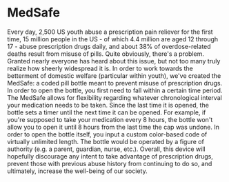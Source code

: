 # MedSafe
Every day, 2,500 US youth abuse a prescription pain reliever for the first time, 15 million people in the US - of which 4.4 million are aged 12 through 17 - abuse prescription drugs daily, and about 38% of overdose-related deaths result from misuse of pills.  Quite obviously, there's a problem.  Granted nearly everyone has heard about this issue, but not too many truly realize how sheerly widespread it is.  In order to work towards the betterment of domestic welfare (particular within youth), we've created the MedSafe: a coded pill bottle meant to prevent misuse of prescription drugs.  In order to open the bottle, you first need to fall within a certain time period.  The MedSafe allows for flexibility regarding whatever chronological interval your medication needs to be taken.  Since the last time it is opened, the bottle sets a timer until the next time it can be opened.  For example, if you're supposed to take your medication every 8 hours, the bottle won't allow you to open it until 8 hours from the last time the cap was undone.  In order to open the bottle itself, you input a custom color-based code of virtually unlimited length.  The bottle would be operated by a figure of authority (e.g. a parent, guardian, nurse, etc.).  Overall, this device will hopefully discourage any intent to take advantage of prescription drugs, prevent those with previous abuse history from continuing to do so, and ultimately, increase the well-being of our society.
